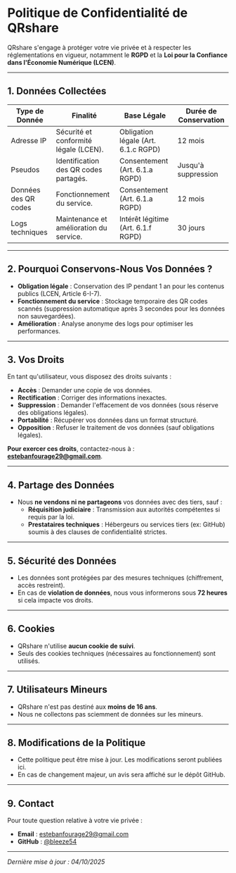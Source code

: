 # Politique de Confidentialité de QRshare

QRshare s'engage à protéger votre vie privée et à respecter les réglementations en vigueur, notamment le **RGPD** et la **Loi pour la Confiance dans l'Économie Numérique (LCEN)**.

---

## 1. **Données Collectées**

| **Type de Donnée**       | **Finalité**                                  | **Base Légale**                     | **Durée de Conservation** |
|--------------------------|----------------------------------------------|-------------------------------------|---------------------------|
| Adresse IP               | Sécurité et conformité légale (LCEN).        | Obligation légale (Art. 6.1.c RGPD) | 12 mois                  |
| Pseudos                  | Identification des QR codes partagés.        | Consentement (Art. 6.1.a RGPD)     | Jusqu'à suppression       |
| Données des QR codes     | Fonctionnement du service.                   | Consentement (Art. 6.1.a RGPD)     | 12 mois                  |
| Logs techniques          | Maintenance et amélioration du service.      | Intérêt légitime (Art. 6.1.f RGPD)  | 30 jours                 |

---

## 2. **Pourquoi Conservons-Nous Vos Données ?**
- **Obligation légale** : Conservation des IP pendant 1 an pour les contenus publics (LCEN, Article 6-I-7).
- **Fonctionnement du service** : Stockage temporaire des QR codes scannés (suppression automatique après 3 secondes pour les données non sauvegardées).
- **Amélioration** : Analyse anonyme des logs pour optimiser les performances.

---

## 3. **Vos Droits**
En tant qu'utilisateur, vous disposez des droits suivants :
- **Accès** : Demander une copie de vos données.
- **Rectification** : Corriger des informations inexactes.
- **Suppression** : Demander l'effacement de vos données (sous réserve des obligations légales).
- **Portabilité** : Récupérer vos données dans un format structuré.
- **Opposition** : Refuser le traitement de vos données (sauf obligations légales).

**Pour exercer ces droits**, contactez-nous à : **estebanfourage29@gmail.com**.

---

## 4. **Partage des Données**
- Nous **ne vendons ni ne partageons** vos données avec des tiers, sauf :
  - **Réquisition judiciaire** : Transmission aux autorités compétentes si requis par la loi.
  - **Prestataires techniques** : Hébergeurs ou services tiers (ex: GitHub) soumis à des clauses de confidentialité strictes.

---

## 5. **Sécurité des Données**
- Les données sont protégées par des mesures techniques (chiffrement, accès restreint).
- En cas de **violation de données**, nous vous informerons sous **72 heures** si cela impacte vos droits.

---

## 6. **Cookies**
- QRshare n'utilise **aucun cookie de suivi**.
- Seuls des cookies techniques (nécessaires au fonctionnement) sont utilisés.

---

## 7. **Utilisateurs Mineurs**
- QRshare n'est pas destiné aux **moins de 16 ans**.
- Nous ne collectons pas sciemment de données sur les mineurs.

---

## 8. **Modifications de la Politique**
- Cette politique peut être mise à jour. Les modifications seront publiées ici.
- En cas de changement majeur, un avis sera affiché sur le dépôt GitHub.

---

## 9. **Contact**
Pour toute question relative à votre vie privée :
- **Email** : estebanfourage29@gmail.com
- **GitHub** : [@bleeze54](https://github.com/bleeze54)

---
*Dernière mise à jour : 04/10/2025*